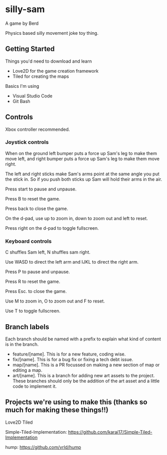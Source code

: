 # silly-sam

A game by Berd

Physics based silly movement joke toy thing.

## Getting Started

Things you'd need to download and learn
- Love2D for the game creation framework
- Tiled for creating the maps

Basics I'm using
- Visual Studio Code
- Git Bash

## Controls

Xbox controller recommended.

### Joystick controls

When on the ground left bumper puts a force up Sam's leg to make them move left, and right bumper puts a force up Sam's leg to make them move right.

The left and right sticks make Sam's arms point at the same angle you put the stick in.
So if you push both sticks up Sam will hold their arms in the air.

Press start to pause and unpause.

Press B to reset the game.

Press back to close the game.

On the d-pad, use up to zoom in, down to zoom out and left to reset.

Press right on the d-pad to toggle fullscreen.

### Keyboard controls

C shuffles Sam left, N shuffles sam right.

Use WASD to direct the left arm and IJKL to direct the right arm.

Press P to pause and unpause.

Press R to reset the game.

Press Esc. to close the game.

Use M to zoom in, O to zoom out and F to reset.

Use T to toggle fullscreen.

## Branch labels

Each branch should be named with a prefix to explain what kind of content is in the branch.

- feature/[name]. This is for a new feature, coding wise.
- fix/[name]. This is for a bug fix or fixing a tech debt issue.
- map/[name]. This is a PR focussed on making a new section of map or editing a map.
- art/[name]. This is a branch for adding new art assets to the project. These branches should only be the addition of the art asset and a little code to implement it.

## Projects we're using to make this (thanks so much for making these things!!)

Love2D
Tiled

Simple-Tiled-Implementation:
https://github.com/karai17/Simple-Tiled-Implementation

hump:
https://github.com/vrld/hump